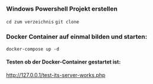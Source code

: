 ### Windows Powershell Projekt erstellen
`cd zum verzeichnis`
`git clone`


### Docker Container auf einmal bilden und starten:
`docker-compose up -d`


#### Testen ob der Docker-Container gestartet ist:
http://127.0.0.1/test-its-server-works.php